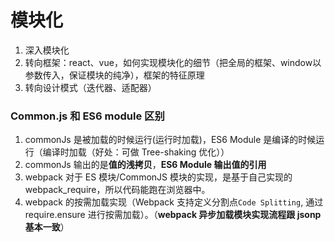 # 模块化
1. 深入模块化
2. 转向框架：react、vue，如何实现模块化的细节（把全局的框架、window以参数传入，保证模块的纯净），框架的特征原理
3. 转向设计模式（迭代器、适配器）

### Common.js 和 ES6 module 区别

1. commonJs 是被加载的时候运行(运行时加载)，ES6 Module 是编译的时候运行（编译时加载（好处：可做 Tree-shaking 优化））
2. commonJs 输出的是**值的浅拷贝**，**ES6 Module 输出值的引用**
3. webpack 对于 ES 模块/CommonJS 模块的实现，是基于自己实现的 webpack_require，所以代码能跑在浏览器中。
4. webpack 的按需加载实现（Webpack 支持定义分割点`Code Splitting`, 通过 require.ensure 进行按需加载）。（**webpack 异步加载模块实现流程跟 jsonp 基本一致**）